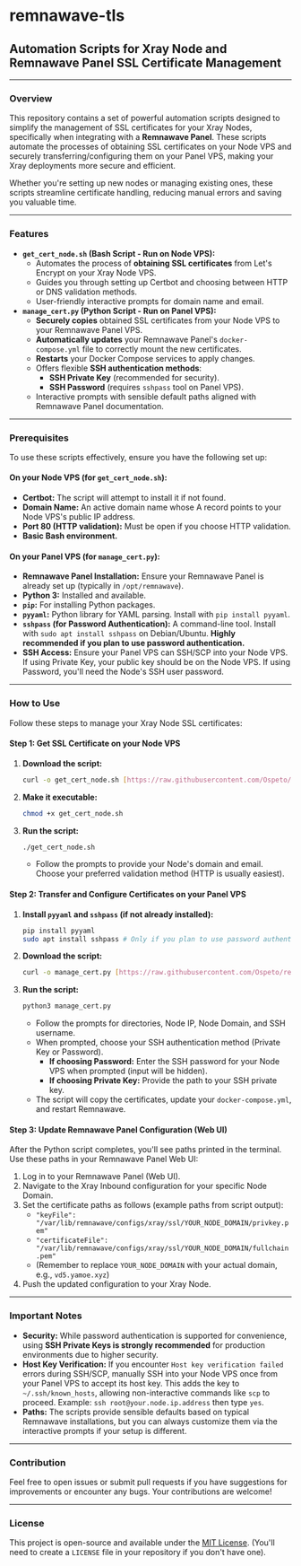 # remnawave-tls

## Automation Scripts for Xray Node and Remnawave Panel SSL Certificate Management

---

### **Overview**

This repository contains a set of powerful automation scripts designed to simplify the management of SSL certificates for your Xray Nodes, specifically when integrating with a **Remnawave Panel**. These scripts automate the processes of obtaining SSL certificates on your Node VPS and securely transferring/configuring them on your Panel VPS, making your Xray deployments more secure and efficient.

Whether you're setting up new nodes or managing existing ones, these scripts streamline certificate handling, reducing manual errors and saving you valuable time.

---

### **Features**

* **`get_cert_node.sh` (Bash Script - Run on Node VPS):**
    * Automates the process of **obtaining SSL certificates** from Let's Encrypt on your Xray Node VPS.
    * Guides you through setting up Certbot and choosing between HTTP or DNS validation methods.
    * User-friendly interactive prompts for domain name and email.
* **`manage_cert.py` (Python Script - Run on Panel VPS):**
    * **Securely copies** obtained SSL certificates from your Node VPS to your Remnawave Panel VPS.
    * **Automatically updates** your Remnawave Panel's `docker-compose.yml` file to correctly mount the new certificates.
    * **Restarts** your Docker Compose services to apply changes.
    * Offers flexible **SSH authentication methods**:
        * **SSH Private Key** (recommended for security).
        * **SSH Password** (requires `sshpass` tool on Panel VPS).
    * Interactive prompts with sensible default paths aligned with Remnawave Panel documentation.

---

### **Prerequisites**

To use these scripts effectively, ensure you have the following set up:

#### **On your Node VPS (for `get_cert_node.sh`):**

* **Certbot:** The script will attempt to install it if not found.
* **Domain Name:** An active domain name whose A record points to your Node VPS's public IP address.
* **Port 80 (HTTP validation):** Must be open if you choose HTTP validation.
* **Basic Bash environment.**

#### **On your Panel VPS (for `manage_cert.py`):**

* **Remnawave Panel Installation:** Ensure your Remnawave Panel is already set up (typically in `/opt/remnawave`).
* **Python 3:** Installed and available.
* **`pip`:** For installing Python packages.
* **`pyyaml`:** Python library for YAML parsing. Install with `pip install pyyaml`.
* **`sshpass` (for Password Authentication):** A command-line tool. Install with `sudo apt install sshpass` on Debian/Ubuntu. **Highly recommended if you plan to use password authentication.**
* **SSH Access:** Ensure your Panel VPS can SSH/SCP into your Node VPS. If using Private Key, your public key should be on the Node VPS. If using Password, you'll need the Node's SSH user password.

---

### **How to Use**

Follow these steps to manage your Xray Node SSL certificates:

#### **Step 1: Get SSL Certificate on your Node VPS**

1.  **Download the script:**
    ```bash
    curl -o get_cert_node.sh [https://raw.githubusercontent.com/Ospeto/remnawave-tls/main/get_cert_node.sh](https://raw.githubusercontent.com/Ospeto/remnawave-tls/main/get_cert_node.sh)
    ```
2.  **Make it executable:**
    ```bash
    chmod +x get_cert_node.sh
    ```
3.  **Run the script:**
    ```bash
    ./get_cert_node.sh
    ```
    * Follow the prompts to provide your Node's domain and email. Choose your preferred validation method (HTTP is usually easiest).

#### **Step 2: Transfer and Configure Certificates on your Panel VPS**

1.  **Install `pyyaml` and `sshpass` (if not already installed):**
    ```bash
    pip install pyyaml
    sudo apt install sshpass # Only if you plan to use password authentication
    ```
2.  **Download the script:**
    ```bash
    curl -o manage_cert.py [https://raw.githubusercontent.com/Ospeto/remnawave-tls/main/manage_cert.py](https://raw.githubusercontent.com/Ospeto/remnawave-tls/main/manage_cert.py)
    ```
3.  **Run the script:**
    ```bash
    python3 manage_cert.py
    ```
    * Follow the prompts for directories, Node IP, Node Domain, and SSH username.
    * When prompted, choose your SSH authentication method (Private Key or Password).
        * **If choosing Password:** Enter the SSH password for your Node VPS when prompted (input will be hidden).
        * **If choosing Private Key:** Provide the path to your SSH private key.
    * The script will copy the certificates, update your `docker-compose.yml`, and restart Remnawave.

#### **Step 3: Update Remnawave Panel Configuration (Web UI)**

After the Python script completes, you'll see paths printed in the terminal. Use these paths in your Remnawave Panel Web UI:

1.  Log in to your Remnawave Panel (Web UI).
2.  Navigate to the Xray Inbound configuration for your specific Node Domain.
3.  Set the certificate paths as follows (example paths from script output):
    * `"keyFile": "/var/lib/remnawave/configs/xray/ssl/YOUR_NODE_DOMAIN/privkey.pem"`
    * `"certificateFile": "/var/lib/remnawave/configs/xray/ssl/YOUR_NODE_DOMAIN/fullchain.pem"`
    * (Remember to replace `YOUR_NODE_DOMAIN` with your actual domain, e.g., `vd5.yamoe.xyz`)
4.  Push the updated configuration to your Xray Node.

---

### **Important Notes**

* **Security:** While password authentication is supported for convenience, using **SSH Private Keys is strongly recommended** for production environments due to higher security.
* **Host Key Verification:** If you encounter `Host key verification failed` errors during SSH/SCP, manually SSH into your Node VPS once from your Panel VPS to accept its host key. This adds the key to `~/.ssh/known_hosts`, allowing non-interactive commands like `scp` to proceed. Example: `ssh root@your.node.ip.address` then type `yes`.
* **Paths:** The scripts provide sensible defaults based on typical Remnawave installations, but you can always customize them via the interactive prompts if your setup is different.

---

### **Contribution**

Feel free to open issues or submit pull requests if you have suggestions for improvements or encounter any bugs. Your contributions are welcome!

---

### **License**

This project is open-source and available under the [MIT License](LICENSE). (You'll need to create a `LICENSE` file in your repository if you don't have one).
